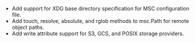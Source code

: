 - Add support for XDG base directory specification for MSC configuration file.
- Add touch, resolve, absolute, and rglob methods to msc.Path for remote object paths.
- Add write attribute support for S3, GCS, and POSIX storage providers.
